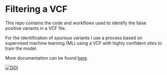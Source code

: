 # Filtering a VCF
This repo contains the code and workflows used to identify the false positive variants in a VCF file.

For the identification of spurious variants I use a process based on supervised machine learning (ML) using a VCF with highly confident sites to train the model.

More documentation can be found [here](https://github.com/elowy01/vcf_filtering/wiki/ML-based-workflow-to-filter-a-VCF-file).

[![DOI](https://zenodo.org/badge/279847422.svg)](https://zenodo.org/badge/latestdoi/279847422)


